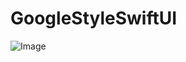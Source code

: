 # GoogleStyleSwiftUI

![Image](https://drive.google.com/uc?export=view&id=11tjCTkopfyWjKK_okkYggxek58TPm5l3)  
